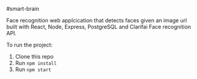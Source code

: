 #smart-brain

Face recognition web applcication that detects faces given an image url built with React, Node, Express, PostgreSQL and Clarifai Face recognition API.

To run the project:

1. Clone this repo
2. Run `npm install`
3. Run `npm start`

